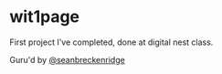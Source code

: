 # wit1page

First project I've completed, done at digital nest class.

Guru'd by [@seanbreckenridge](https://github.com/seanbreckenridge)
